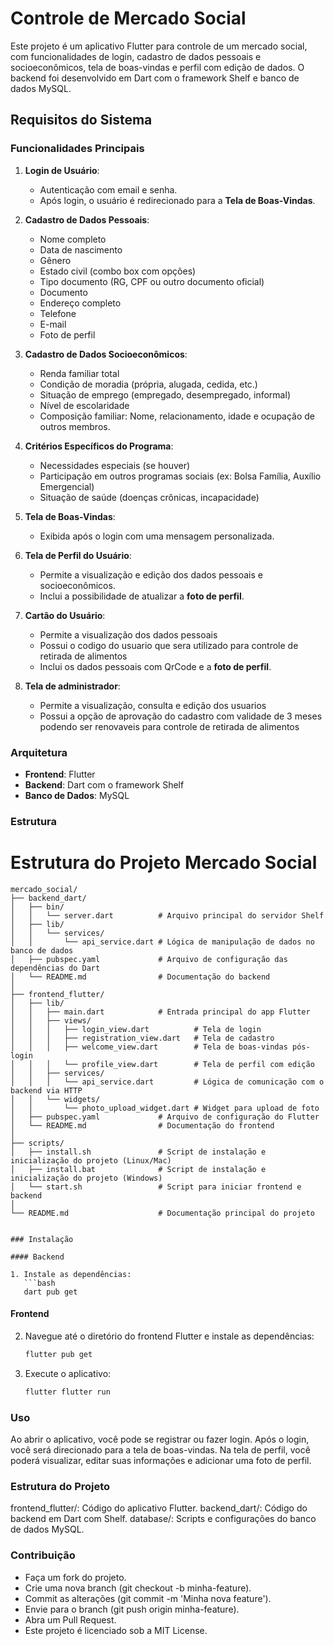 # Controle de Mercado Social

Este projeto é um aplicativo Flutter para controle de um mercado social, com funcionalidades de login, cadastro de dados pessoais e socioeconômicos, tela de boas-vindas e perfil com edição de dados. O backend foi desenvolvido em Dart com o framework Shelf e banco de dados MySQL.

## Requisitos do Sistema

### Funcionalidades Principais

1. **Login de Usuário**:
   - Autenticação com email e senha.
   - Após login, o usuário é redirecionado para a **Tela de Boas-Vindas**.

2. **Cadastro de Dados Pessoais**:
   - Nome completo
   - Data de nascimento
   - Gênero
   - Estado civil (combo box com opções)
   - Tipo documento (RG, CPF ou outro documento oficial)
   - Documento
   - Endereço completo
   - Telefone 
   - E-mail
   - Foto de perfil

3. **Cadastro de Dados Socioeconômicos**:
   - Renda familiar total
   - Condição de moradia (própria, alugada, cedida, etc.)
   - Situação de emprego (empregado, desempregado, informal)
   - Nível de escolaridade
   - Composição familiar: Nome, relacionamento, idade e ocupação de outros membros.

4. **Critérios Específicos do Programa**:
   - Necessidades especiais (se houver)
   - Participação em outros programas sociais (ex: Bolsa Família, Auxílio Emergencial)
   - Situação de saúde (doenças crônicas, incapacidade)

5. **Tela de Boas-Vindas**:
   - Exibida após o login com uma mensagem personalizada.

6. **Tela de Perfil do Usuário**:
   - Permite a visualização e edição dos dados pessoais e socioeconômicos.
   - Inclui a possibilidade de atualizar a **foto de perfil**.

7. **Cartão do Usuário**:
   - Permite a visualização dos dados pessoais
   - Possui o codigo do usuario que sera utilizado para controle de retirada de alimentos
   - Inclui os dados pessoais com QrCode e a **foto de perfil**.

7. **Tela de administrador**:
   - Permite a visualização, consulta e edição dos usuarios
   - Possui a opção de aprovação do cadastro com validade de 3 meses podendo ser renovaveis para controle de retirada de alimentos


### Arquitetura

- **Frontend**: Flutter
- **Backend**: Dart com o framework Shelf
- **Banco de Dados**: MySQL


### Estrutura 

# Estrutura do Projeto Mercado Social

```plaintext
mercado_social/
├── backend_dart/
│   ├── bin/
│   │   └── server.dart          # Arquivo principal do servidor Shelf
│   ├── lib/
│   │   └── services/
│   │       └── api_service.dart # Lógica de manipulação de dados no banco de dados
│   ├── pubspec.yaml             # Arquivo de configuração das dependências do Dart
│   └── README.md                # Documentação do backend
│
├── frontend_flutter/
│   ├── lib/
│   │   ├── main.dart            # Entrada principal do app Flutter
│   │   ├── views/
│   │   │   ├── login_view.dart          # Tela de login
│   │   │   ├── registration_view.dart   # Tela de cadastro
│   │   │   ├── welcome_view.dart        # Tela de boas-vindas pós-login
│   │   │   └── profile_view.dart        # Tela de perfil com edição
│   │   ├── services/
│   │   │   └── api_service.dart         # Lógica de comunicação com o backend via HTTP
│   │   └── widgets/
│   │       └── photo_upload_widget.dart # Widget para upload de foto
│   ├── pubspec.yaml             # Arquivo de configuração do Flutter
│   └── README.md                # Documentação do frontend
│
├── scripts/
│   ├── install.sh               # Script de instalação e inicialização do projeto (Linux/Mac)
│   ├── install.bat              # Script de instalação e inicialização do projeto (Windows)
│   └── start.sh                 # Script para iniciar frontend e backend
│
└── README.md                    # Documentação principal do projeto


### Instalação

#### Backend

1. Instale as dependências:
   ```bash
   dart pub get
   ```
#### Frontend

2. Navegue até o diretório do frontend Flutter e instale as dependências:

   ```bash
   flutter pub get
   ```

3. Execute o aplicativo:

   ```bash
   flutter flutter run
   ```


###  Uso

Ao abrir o aplicativo, você pode se registrar ou fazer login.
Após o login, você será direcionado para a tela de boas-vindas.
Na tela de perfil, você poderá visualizar, editar suas informações e adicionar uma foto de perfil.


### Estrutura do Projeto

frontend_flutter/: Código do aplicativo Flutter.
backend_dart/: Código do backend em Dart com Shelf.
database/: Scripts e configurações do banco de dados MySQL.


### Contribuição

- Faça um fork do projeto.
- Crie uma nova branch (git checkout -b minha-feature).
- Commit as alterações (git commit -m 'Minha nova feature').
- Envie para o branch (git push origin minha-feature).
- Abra um Pull Request.
- Este projeto é licenciado sob a MIT License.